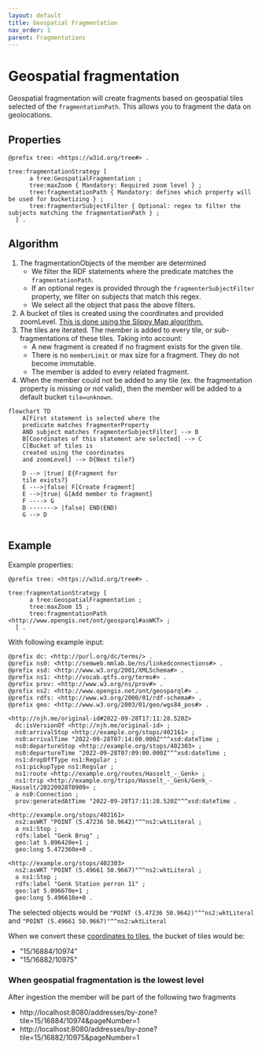 ```yaml
---
layout: default
title: Geospatial Fragmentation
nav_order: 1
parent: Fragmentations
---
```


# Geospatial fragmentation

Geospatial fragmentation will create fragments based on geospatial tiles selected of the `fragmentationPath`.
This allows you to fragment the data on geolocations.

## Properties

  ```turtle
  @prefix tree: <https://w3id.org/tree#> .
  
  tree:fragmentationStrategy [
        a tree:GeospatialFragmentation ;
        tree:maxZoom { Mandatory: Required zoom level } ;
        tree:fragmentationPath { Mandatory: defines which property will be used for bucketizing } ;
        tree:fragmenterSubjectFilter { Optional: regex to filter the subjects matching the fragmentationPath } ;
    ] .
  ```

## Algorithm

1. The fragmentationObjects of the member are determined
    - We filter the RDF statements where the predicate matches the `fragmentationPath`.
    - If an optional regex is provided through the `fragmenterSubjectFilter` property, we filter on subjects that match this regex.
    - We select all the object that pass the above filters.
2. A bucket of tiles is created using the coordinates and provided zoomLevel. [This is done using the Slippy Map algorithm.](https://wiki.openstreetmap.org/wiki/Slippy_map)
3. The tiles are iterated. The member is added to every tile, or sub-fragmentations of these tiles. Taking into account:
    - A new fragment is created if no fragment exists for the given tile.
    - There is no `memberLimit` or max size for a fragment. They do not become immutable.
    - The member is added to every related fragment.
4. When the member could not be added to any tile (ex. the fragmentation property is missing or not valid), then the member will be added to a default bucket `tile=unknown`.

````mermaid
flowchart TD
    A[First statement is selected where the 
    predicate matches fragmenterProperty 
    AND subject matches fragmenterSubjectFilter] --> B
    B[Coordinates of this statement are selected] --> C
    C[Bucket of tiles is
    created using the coordinates 
    and zoomLevel] --> D{Next tile?}
    
    D --> |true| E{Fragment for 
    tile exists?}
    E --->|false| F[Create Fragment]
    E -->|true| G[Add member to fragment]
    F ----> G
    D -------> |false| END(END)
    G --> D
  
````
## Example

Example properties:

  ```turtle
  @prefix tree: <https://w3id.org/tree#> .
  
  tree:fragmentationStrategy [
        a tree:GeospatialFragmentation ;
        tree:maxZoom 15 ;
        tree:fragmentationPath <http://www.opengis.net/ont/geosparql#asWKT> ;
    ] .
  ```

With following example input:

```turtle
@prefix dc: <http://purl.org/dc/terms/> .
@prefix ns0: <http://semweb.mmlab.be/ns/linkedconnections#> .
@prefix xsd: <http://www.w3.org/2001/XMLSchema#> .
@prefix ns1: <http://vocab.gtfs.org/terms#> .
@prefix prov: <http://www.w3.org/ns/prov#> .
@prefix ns2: <http://www.opengis.net/ont/geosparql#> .
@prefix rdfs: <http://www.w3.org/2000/01/rdf-schema#> .
@prefix geo: <http://www.w3.org/2003/01/geo/wgs84_pos#> .

<http://njh.me/original-id#2022-09-28T17:11:28.520Z>
  dc:isVersionOf <http://njh.me/original-id> ;
  ns0:arrivalStop <http://example.org/stops/402161> ;
  ns0:arrivalTime "2022-09-28T07:14:00.000Z"^^xsd:dateTime ;
  ns0:departureStop <http://example.org/stops/402303> ;
  ns0:departureTime "2022-09-28T07:09:00.000Z"^^xsd:dateTime ;
  ns1:dropOffType ns1:Regular ;
  ns1:pickupType ns1:Regular ;
  ns1:route <http://example.org/routes/Hasselt_-_Genk> ;
  ns1:trip <http://example.org/trips/Hasselt_-_Genk/Genk_-_Hasselt/20220928T0909> ;
  a ns0:Connection ;
  prov:generatedAtTime "2022-09-28T17:11:28.520Z"^^xsd:dateTime .

<http://example.org/stops/402161>
  ns2:asWKT "POINT (5.47236 50.9642)"^^ns2:wktLiteral ;
  a ns1:Stop ;
  rdfs:label "Genk Brug" ;
  geo:lat 5.096420e+1 ;
  geo:long 5.472360e+0 .

<http://example.org/stops/402303>
  ns2:asWKT "POINT (5.49661 50.9667)"^^ns2:wktLiteral ;
  a ns1:Stop ;
  rdfs:label "Genk Station perron 11" ;
  geo:lat 5.096670e+1 ;
  geo:long 5.496610e+0 .
```

The selected objects would be `"POINT (5.47236 50.9642)"^^ns2:wktLiteral` and `"POINT (5.49661 50.9667)"^^ns2:wktLiteral`

When we convert these [coordinates to tiles](https://wiki.openstreetmap.org/wiki/Slippy_map_tilenames#Lon..2Flat._to_tile_numbers_2), the bucket of tiles would be:
- "15/16884/10974"
- "15/16882/10975"

### When geospatial fragmentation is the lowest level

After ingestion the member will be part of the following two fragments
- http://localhost:8080/addresses/by-zone?tile=15/16884/10974&pageNumber=1
- http://localhost:8080/addresses/by-zone?tile=15/16882/10975&pageNumber=1
